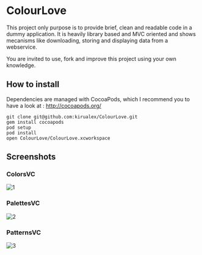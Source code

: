 # ColourLove

This project only purpose is to provide brief, clean and readable code in a dummy application. 
It is heavily library based and MVC oriented and shows mecanisms like downloading, storing and displaying data from a webservice.

You are invited to use, fork and improve this project using your own knowledge.

## How to install

Dependencies are managed with CocoaPods, which I recommend you to have a look at : http://cocoapods.org/
    
    git clone git@github.com:kirualex/ColourLove.git
    gem install cocoapods
    pod setup
    pod install
    open ColourLove/ColourLove.xcworkspace

## Screenshots

### ColorsVC
![1](http://i.imgur.com/NjKmLxF.png)
### PalettesVC
![2](http://i.imgur.com/XuCxahd.png)
### PatternsVC
![3](http://i.imgur.com/nSeREk0.png)
